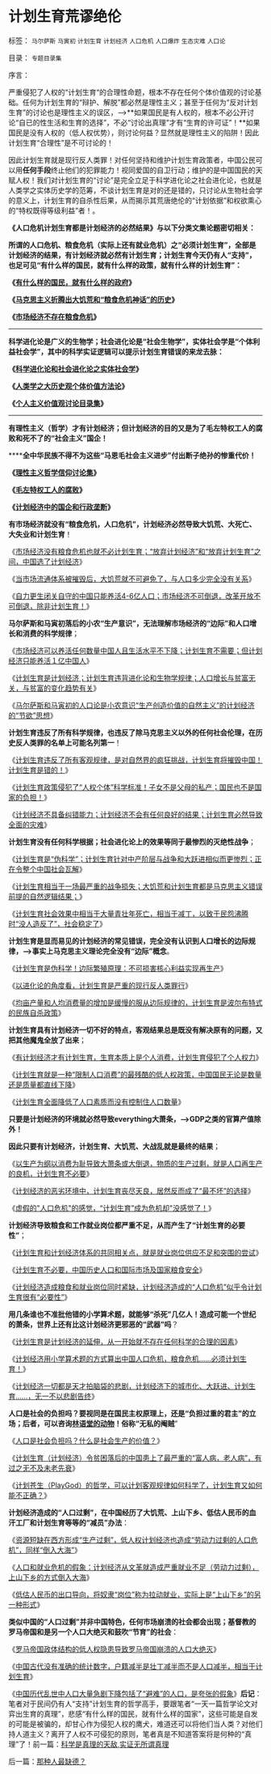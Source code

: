 # 计划生育荒谬绝伦

标签： `马尔萨斯` `马寅初` `计划生育` `计划经济` `人口危机` `人口爆炸` `生态灾难` `人口论` 

目录： `专题目录集`

序言：



严重侵犯了人权的“计划生育“的合理性命题，根本不存在任何个体价值观的讨论基础。任何为计划生育的“辩护、解脱”都必然是理性主义；甚至于任何为“反对计划生育”的讨论也是理性主义的误区，——>**如果国民是有人权的，根本不必公开讨论“自已的性生活和生育的选择”，不必“讨论出真理”才有“生育的许可证”！**如果国民是没有人权的（低人权优势），则讨论何益？显然就是理性主义的陷阱！因此计划生育“合理性”是不可讨论的！

因此计划生育就是现行反人类罪！对任何坚持和维护计划生育政策者，中国公民可以用**任何手段**终止他们的犯罪能力！视同爱国的自卫行动；维护的是中国国民的天赋人权！我们对计划生育的“讨论”是完全立足于科学进化论之社会进化论，也就是人类学之实体历史学的范筹，不谈计划生育是对的还是错的，只讨论从生物社会学的意义上，计划生育的自杀性后果，从而揭示其荒唐绝伦的“计划依据”和权欲熏心的“特权既得等级利益”者！。



**《人口危机计划生育都是计划经济的必然结果》与以下分类文集论题密切相关：**

**所谓的人口危机、粮食危机（实际上还有就业危机）之“必须计划生育”，全部是计划经济的结果，有计划经济就必然有计划生育；计划生育今天仍有人“支持”，也足可见“有什么样的国民，就有什么样的政策，就有什么样的计划生育”：**

**《**[**有什么样的国民，就有什么样的政府**](../../../2010/12/18/有什么样的国民，就有什么样的政府.md)**》**

**《**[**马克思主义折腾出大饥荒和“粮食危机神话”的历史**](../../../2010/11/27/马克思主义社会实践史.md)**》**

**《[市场经济不存在粮食危机](../../../2011/1/9/市场经济不存在粮食危机.md)》**

****

**科学进化论是广义的生物学；社会进化论是“社会生物学”，实体社会学是“个体利益社会学”，其中的科学实证逻辑可以提示计划生育错误的来龙去脉：**

**《**[**科学进化论和社会进化论之实体社会学**](../../../2009/11/27/科学，信仰，唯物唯心的主义，和进化论.md)**》**

**《**[**人类学之大历史观个体价值方法论**](../../../2010/6/12/人类学之大历史观个体价值方法论.md)**》**

**《**[**个人主义价值观讨论目录集**](../../../2010/5/21/个人主义价值观讨论目录集.md)**》**

****

**有理性主义（哲学）才有计划经济；但计划经济的目的又是为了毛左特权工人的腐败和死不了的“社会主义”国企！**

******全中华民族不得不为这些“马恩毛社会主义进步”付出断子绝孙的惨重代价！**

**《**[**理性主义哲学信仰讨论集**](../../../2010/5/28/理性主义哲学信仰讨论集.md)**》**

**《**[**毛左特权工人的腐败**](../../../2010/10/2/特权工人阶级的腐败.md)**》**

**《**[**计划经济中的国企和行政垄断**](../../../2010/11/20/计划经济中的国企和行政垄断.md)**》**

**有市场经济就没有“粮食危机，人口危机”，计划经济必然导致大饥荒、大死亡、大失业和计划生育**！

《[市场经济没有粮食危机也就不必计划生育；“放弃计划经济”和“放弃计划生育”之间，中国选了计划经济](../../../2011/1/9/市场经济不存在粮食危机.md)》

《[当市场流通体系被摧毁后，大饥荒就不可避免了，与人口多少完全没有关系](../../../2009/8/2/英属孟加拉两次大饥荒和经济学家的良心.md)》

《[自力更生闭关自守的中国只能养活4-6亿人口；市场经济不可倒退，改革开放不可倒退，除非计划生育！](http://hi.baidu.com/darthchn/blog/item/95314adfd09ec94694ee37e1.html)》



**马尔萨斯和马寅初落后的小农“生产意识”，无法理解市场经济的“边际”和人口增长和消费的科学规律**；

《[市场经济可以养活任何数量中国人且生活水平不下降；计划生育不需要；但计划经济只能养活１亿中国人](../../../2010/12/25/市场经济可以养活任何数量中国人.md)》

《[计划生育是计划经济；计划生育违背进化论和生物学规律；人口增长与贫富无关，与贫富的变化趋势有关](../../../2010/12/25/人口增长规律与贫富无关.md)》

《[马尔萨斯和马寅初的人口论是小农意识“生产创造价值的自然主义”的计划经济的“节欲”思想](../../../2009/11/18/从发展的定义看马恩主义和两马人口论.md)》



**计划生育违反了所有科学规律，也违反了除马克思主义以外的任何社会伦理，在历史反人类罪的名单上可能名列第一**！

《[计划生育违反了所有客观规律，是对自然界的疯狂挑战，计划生育将摧毁中国！计划生育是错的！](../../../2009/6/12/计划生育是错的.md)》

《[计划生育政策侵犯了“人权个体”科学标准！子女不是父母的私产；国民也不是国家的负担！](../../../2010/12/24/计划生育是计划经济的灾难；.md)》

《[计划经济不具备纠错能力；计划经济不会有任何良好的结果；计划生育必然导致全面的灾难](../../../2010/12/24/为什么中国传统文化内斗不休？计划生育.md)》



**计划生育没有任何科学根据；社会进化论上的效果等同于最惨烈的灭绝性战争**；

《[计划生育是“伪科学”；计划生育针对中产阶层与战争和大跃进相似而更惨烈；正在令整个中国社会瓦解](../../../2010/12/25/计划生育正令整个中国社会瓦解.md)》

《[计划生育相当于一场最严重的战争损失；大饥荒和计划生育都是马克思主义错误前提的自然逻辑结果；](../../../2010/12/17/计划生育相当于一场严重的战争损失.md)》

《[计划生育社会效果中相当于大量青壮年死亡，相当于减丁，以致于民怨沸腾时“没人造反了”，社会稳定了](../../../2009/11/6/中国保持稳定的因素.md)》



**计划生育是显而易见的计划经济的常见错误，完全没有认识到人口增长的边际规律，——>事实上马克思主义理论完全没有“边际”概念**。

《[计划生育是伪科学！边际繁殖原理：不可损害核心利益实现再生产](../../../2010/12/24/计划生育的“科学依据”是伪造的.md)》

《[以进化论的角度看，计划生育是严重的现行反人类罪行](../../../2010/6/14/科学技术发明是第一自杀推动力.md)》

《[均亩产量和人均消费量的增加是缓慢的服从边际规律的，计划生育是波尔布特式的民族自杀政策](../../../2010/6/4/粮食和价格是历史经济水平的参照物.md)》



**计划生育具有计划经济一切不好的特点，客观结果总是既没有解决原有的问题，又把其他魔鬼全放了出来**；

《[有计划经济才有计划生育，生育本质上是个人消费，计划生育侵犯了个人权力](../../../2010/5/30/价值守衡定律：满足消费的GDP才有价值.md)》

《[计划生育就是一种“限制人口消费”的最残酷的低人权政策，中国国民无论是数量还是质量都直线下降](../../../2010/4/25/内需并不会因为人民币升值就被拉动.md)》

《[计划生育全面降低了人口素质而没有控制住人口数量](../../../2009/11/25/计划生育全面降低了人口素质而没有控制住人口数量.md)》



**只要是计划经济的环境就必然导致everything大萧条，——>GDP之类的官算产值除外！**

**因此只要有计划经济，计划生育、大饥荒、大战乱就是最终的结果**；

《[以生产为纲以消费为耻导致大萧条或大倒退，物质的生产过剩，就是人口再生产的良机，计划生育不必要](../../../2010/4/22/以消费为耻必然导致大萧条或大倒退.md)》

《[计划经济的恶劣环境中，计划生育丧尽天良，居然反而成了“最不坏”的选择](../../../2009/11/29/计划生育成了“最不坏”的选择.md)》

《[虚假的"人口危机"的感觉，“计划生育”成为危机却"没感觉了！](../../../2009/11/24/&quot;人口危机&quot;的感觉和&quot;没感觉&quot;的计划生育危机.md)》



**计划经济导致粮食和工作就业岗位都严重不足，从而产生了“计划生育的必要性”**；

《[计划生育和计划经济体系的共同相关点，就是就业岗位供应不足和突围的尝试](../../../2009/11/22/计划生育和计划经济的本质.md)》

《[计划生育不必要，中国历史人口和国际市场及国家粮食安全](../../../2009/11/21/中国历史人口和国际市场及国家粮食安全.md)》

《[计划经济造成粮食和就业岗位同时紧缺，计划经济造成的“人口危机”似乎令计划生育很有“必要性”](../../../2009/11/21/计划生育“国策”在中国的必然性.md)》



**用几条谁也不准批他错的小学算术题，就能够“杀死”几亿人！造成可能一个世纪的萧条，世界上还有比这计划经济更邪恶的“武器”吗**？

《[计划生育是计划经济的延伸，从一开始就不存在任何科学的合理的因素](../../../2009/11/21/计划生育从一开始就不合理.md)》

《[计划经济用小学算术题的方式算出中国人口危机，粮食危机……必须计划生育！](../../../2009/11/20/计划生育中愚蠢的GDP小学算术题.md)》

《[计划经济一切都是天才拍脑袋的悲剧，计划经济下的城市化、大跃进、计划生育……，无一不以悲剧告终](../../../2009/10/13/计划经济的城市化，计划生育和市场经济.md)》



**人口是社会的负担吗？要视同是在国民主权原理上，还是“负担过重的君主”的立场；后者，可以咨询**[**林语堂的动物**](../../../2009/2/2/实例解剖极左的人格认知误区.md)**！俗称“无私的阉贼**”

《[人口是社会负担吗？什么是社会生产的价值？](../../../2009/6/13/人口是负担吗？什么是生产的价值？.md)》

《[计划生育（计划经济）令贫困落后的中国患上了最严重的“富人病，老人病”，有过之无不及未老先衰](../../../2009/9/11/少年中国患了三种西方老人病.md)》

《[计划苍生（PlayGod）的哲学，可以计划客观规律如何科学了，计划生育又如何能不正确？](../../../2009/6/16/三脚猫真理观支持着计划苍生的优越信念.md)》

**计划经济造成的“人口过剩”，在中国经历了大饥荒、上山下乡、低估人民币的血汗工厂和计划生育等等的“减员”办法**：

《[资源短缺在西方形成“生产过剩”，低人权计划经济也造成“劳动力过剩的人口危机”，同样“倒入大海”](../../../2009/5/22/人力资源生产相对过剩的危机.md)》

《[人口和就业危机的假象：计划经济从文革就造成严重就业不足（劳动力过剩），上山下乡的方式倒入大海](../../../2009/12/10/80年代的改革和就业途径和失业.md)》

《[低估人民币的出口导向，将奴隶“岗位”称为拉动就业，实际上是“上山下乡”的另一种形式](../../../2008/7/25/请不要把奴隶岗位当成就业.md)》



**类似中国的“人口过剩”并非中国特色，任何市场崩溃的社会都会出现；基督教的罗马帝国和是另一个人口大绝灭和鼓吹“节育”的社会**：

《[罗马帝国政体结构的低人权隐患导致罗马帝国崩溃的人口大绝灭](../../../2010/8/15/罗马帝国低人权隐患终致人口大绝灭.md)》

《[中国古代没有准确的统计数字，户籍减半是壮丁减半而不是人口减半，相当于计划生育](../../../2010/6/4/秦汉初期中国人口规模小于埃及;中国古代没有准确统计.md)》

《[中国历代乱世中人口大量急剧下降包括了“避难”的人口，是夸张的假象](../../../2010/5/15/中央集权社会危机时成为一盘散沙.md)》**后记**：笔者对于民间仍有人“支持”计划生育的哲学高手，要跟笔者“一天一篇哲学论文对弈出生育的真理”，悲感“有什么样的国民，就有什么样的国家”，这些可能是自发的可能是被骗的，却甘心作为侵犯人权的鹰犬，难道还可以将他们当人类？对他们持人道主义？离开了人权不可侵犯的原则，笔者真是不知道答案将是何种的“真理”了！前一篇：[科学是真理的天敌,实证无所谓真理](../../../2011/1/22/科学是真理的天敌,实证无所谓真理.md)

后一篇：[那种人最缺德？](../../../2011/1/23/那种人最缺德？.md)